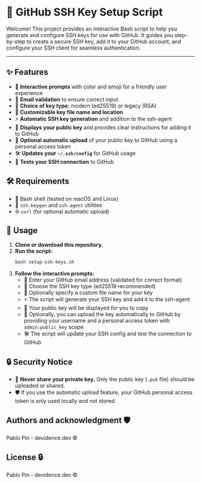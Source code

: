# 🚀 GitHub SSH Key Setup Script

Welcome! This project provides an interactive Bash script to help you generate and configure SSH keys for use with GitHub. It guides you step-by-step to create a secure SSH key, add it to your GitHub account, and configure your SSH client for seamless authentication.

---

## ✨ Features

- 🎨 **Interactive prompts** with color and emoji for a friendly user experience
- 📧 **Email validation** to ensure correct input
- 🔑 **Choice of key type:** modern (ed25519) or legacy (RSA)
- 📝 **Customizable key file name and location**
- ⚡ **Automatic SSH key generation** and addition to the ssh-agent
- 👀 **Displays your public key** and provides clear instructions for adding it to GitHub
- 🤖 **Optional automatic upload** of your public key to GitHub using a personal access token
- 🛠️ **Updates your `~/.ssh/config`** for GitHub usage
- 🔗 **Tests your SSH connection** to GitHub


## 🛠️ Requirements

- 🐧 Bash shell (tested on macOS and Linux)
- 🔐 `ssh-keygen` and `ssh-agent` utilities
- 🌐 `curl` (for optional automatic upload)


## 🚦 Usage

1. **Clone or download this repository.**
2. **Run the script:**
   ```sh
   bash setup-ssh-keys.sh
   ```
3. **Follow the interactive prompts:**
   - 📧 Enter your GitHub email address (validated for correct format)
   - 🔑 Choose the SSH key type (ed25519 recommended)
   - 📝 Optionally specify a custom file name for your key
   - ⚡ The script will generate your SSH key and add it to the ssh-agent
   - 👀 Your public key will be displayed for you to copy
   - 🤖 Optionally, you can upload the key automatically to GitHub by providing your username and a personal access token with `admin:public_key` scope
   - 🛠️ The script will update your SSH config and test the connection to GitHub


## 🔒 Security Notice

- 🚫 **Never share your private key.** Only the public key (`.pub` file) should be uploaded or shared.
- 🛡️ If you use the automatic upload feature, your GitHub personal access token is only used locally and not stored.


## Authors and acknowledgment 🛡

Pablo Pin - devidence.dev ©

## License 🔒

Pablo Pin - devidence.dev ©


